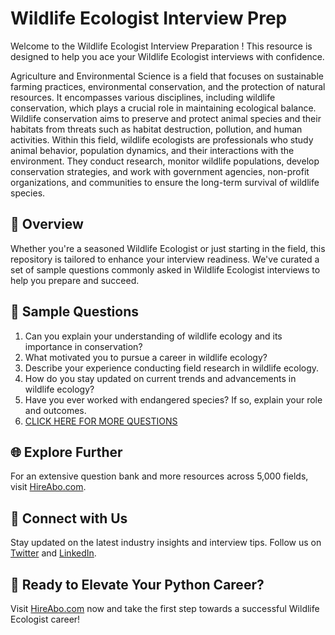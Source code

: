 # Wildlife Ecologist Interview Prep

Welcome to the Wildlife Ecologist Interview Preparation ! This resource is designed to help you ace your Wildlife Ecologist interviews with confidence.

Agriculture and Environmental Science is a field that focuses on sustainable farming practices, environmental conservation, and the protection of natural resources. It encompasses various disciplines, including wildlife conservation, which plays a crucial role in maintaining ecological balance. Wildlife conservation aims to preserve and protect animal species and their habitats from threats such as habitat destruction, pollution, and human activities. Within this field, wildlife ecologists are professionals who study animal behavior, population dynamics, and their interactions with the environment. They conduct research, monitor wildlife populations, develop conservation strategies, and work with government agencies, non-profit organizations, and communities to ensure the long-term survival of wildlife species.

## 🚀 Overview

Whether you're a seasoned Wildlife Ecologist or just starting in the field, this repository is tailored to enhance your interview readiness. We've curated a set of sample questions commonly asked in Wildlife Ecologist interviews to help you prepare and succeed.

## 📝 Sample Questions

1. Can you explain your understanding of wildlife ecology and its importance in conservation?
2. What motivated you to pursue a career in wildlife ecology?
3. Describe your experience conducting field research in wildlife ecology.
4. How do you stay updated on current trends and advancements in wildlife ecology?
5. Have you ever worked with endangered species? If so, explain your role and outcomes.
6. [CLICK HERE FOR MORE QUESTIONS](https://hireabo.com/job/10_3_14/Wildlife%20Ecologist)

## 🌐 Explore Further

For an extensive question bank and more resources across 5,000 fields, visit [HireAbo.com](https://www.hireabo.com).

## 📱 Connect with Us

Stay updated on the latest industry insights and interview tips. Follow us on [Twitter](https://twitter.com/hireabo) and [LinkedIn](https://www.linkedin.com/in/hire-abo-3609972a8/).

## 🚀 Ready to Elevate Your Python Career?

Visit [HireAbo.com](https://www.hireabo.com) now and take the first step towards a successful Wildlife Ecologist career!